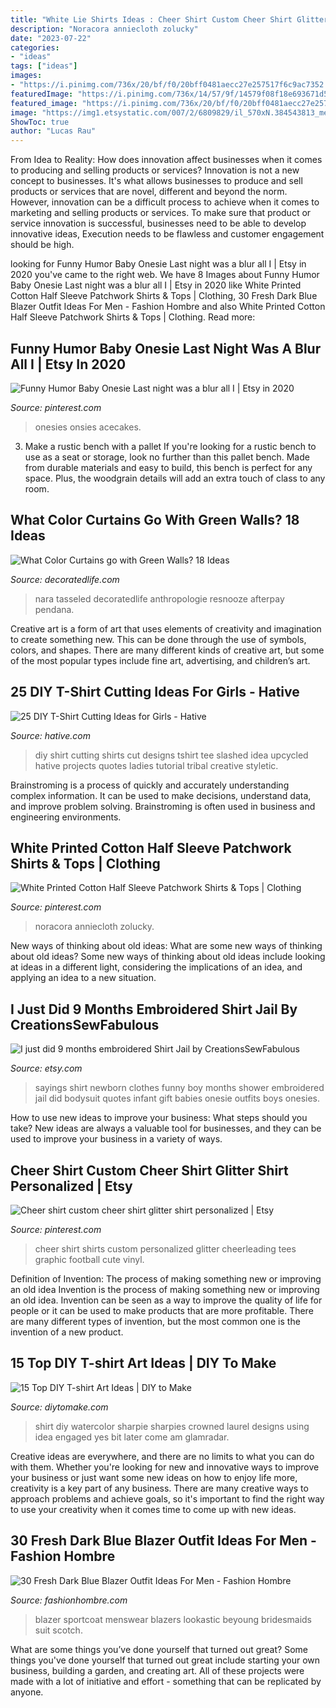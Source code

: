 ```yaml
---
title: "White Lie Shirts Ideas : Cheer Shirt Custom Cheer Shirt Glitter Shirt Personalized"
description: "Noracora anniecloth zolucky"
date: "2023-07-22"
categories:
- "ideas"
tags: ["ideas"]
images:
- "https://i.pinimg.com/736x/20/bf/f0/20bff0481aecc27e257517f6c9ac7352.jpg"
featuredImage: "https://i.pinimg.com/736x/14/57/9f/14579f08f18e693671d5375464f1ce1a.jpg"
featured_image: "https://i.pinimg.com/736x/20/bf/f0/20bff0481aecc27e257517f6c9ac7352.jpg"
image: "https://img1.etsystatic.com/007/2/6809829/il_570xN.384543813_me6h.jpg"
ShowToc: true
author: "Lucas Rau"
---
```



From Idea to Reality: How does innovation affect businesses when it comes to producing and selling products or services?
Innovation is not a new concept to businesses. It's what allows businesses to produce and sell products or services that are novel, different and beyond the norm. However, innovation can be a difficult process to achieve when it comes to marketing and selling products or services. To make sure that product or service innovation is successful, businesses need to be able to develop innovative ideas, Execution needs to be flawless and customer engagement should be high.

	

		
looking for Funny Humor Baby Onesie Last night was a blur all I | Etsy in 2020 you've came to the right web. We have 8 Images about Funny Humor Baby Onesie Last night was a blur all I | Etsy in 2020 like White Printed Cotton Half Sleeve Patchwork Shirts &amp; Tops | Clothing, 30 Fresh Dark Blue Blazer Outfit Ideas For Men - Fashion Hombre and also White Printed Cotton Half Sleeve Patchwork Shirts &amp; Tops | Clothing. Read more:
		
    
## Funny Humor Baby Onesie Last Night Was A Blur All I | Etsy In 2020

<img loading=lazy src="https://i.pinimg.com/736x/7f/79/47/7f79474bedbcec9419ee9cffd771359c.jpg" onerror="this.onerror=null;this.src='https://tse2.mm.bing.net/th?id=OIP.d2DjcOSQ2ks5bYzYf6hxyQHaJ3&amp;pid=15.1';" alt="Funny Humor Baby Onesie Last night was a blur all I | Etsy in 2020">

_Source: pinterest.com_

>onesies onsies acecakes. 

	

3. Make a rustic bench with a pallet
If you're looking for a rustic bench to use as a seat or storage, look no further than this pallet bench. Made from durable materials and easy to build, this bench is perfect for any space. Plus, the woodgrain details will add an extra touch of class to any room.

    
## What Color Curtains Go With Green Walls? 18 Ideas

<img loading=lazy src="https://decoratedlife.com/wp-content/uploads/2021/01/6-With-Minimalist-Patterns-600x900.jpg" onerror="this.onerror=null;this.src='https://tse4.mm.bing.net/th?id=OIP.YUbdYDZfbEOiD6GtAxRRjQHaLH&amp;pid=15.1';" alt="What Color Curtains go with Green Walls? 18 Ideas">

_Source: decoratedlife.com_

>nara tasseled decoratedlife anthropologie resnooze afterpay pendana. 

	

Creative art is a form of art that uses elements of creativity and imagination to create something new. This can be done through the use of symbols, colors, and shapes. There are many different kinds of creative art, but some of the most popular types include fine art, advertising, and children’s art.

    
## 25 DIY T-Shirt Cutting Ideas For Girls - Hative

<img loading=lazy src="https://hative.com/wp-content/uploads/2014/11/diy-tshirt-cutting-ideas/3-blue-slashed-tshirt.jpg" onerror="this.onerror=null;this.src='https://tse2.mm.bing.net/th?id=OIP.E6jn1okoD14yKQy3cVxZBwHaJ4&amp;pid=15.1';" alt="25 DIY T-Shirt Cutting Ideas for Girls - Hative">

_Source: hative.com_

>diy shirt cutting shirts cut designs tshirt tee slashed idea upcycled hative projects quotes ladies tutorial tribal creative styletic. 

	

Brainstroming is a process of quickly and accurately understanding complex information. It can be used to make decisions, understand data, and improve problem solving. Brainstroming is often used in business and engineering environments.

    
## White Printed Cotton Half Sleeve Patchwork Shirts &amp; Tops | Clothing

<img loading=lazy src="https://i.pinimg.com/736x/14/57/9f/14579f08f18e693671d5375464f1ce1a.jpg" onerror="this.onerror=null;this.src='https://tse3.mm.bing.net/th?id=OIP.dFEhtSEQHU52gHeVihC3DwHaJ4&amp;pid=15.1';" alt="White Printed Cotton Half Sleeve Patchwork Shirts &amp; Tops | Clothing">

_Source: pinterest.com_

>noracora anniecloth zolucky. 

	

New ways of thinking about old ideas: What are some new ways of thinking about old ideas?
Some new ways of thinking about old ideas include looking at ideas in a different light, considering the implications of an idea, and applying an idea to a new situation.

    
## I Just Did 9 Months Embroidered Shirt Jail By CreationsSewFabulous

<img loading=lazy src="https://img1.etsystatic.com/007/2/6809829/il_570xN.384543813_me6h.jpg" onerror="this.onerror=null;this.src='https://tse3.mm.bing.net/th?id=OIP.qPUF2i_M4EkCbMPMFoBlywHaJ4&amp;pid=15.1';" alt="I just did 9 months embroidered Shirt Jail by CreationsSewFabulous">

_Source: etsy.com_

>sayings shirt newborn clothes funny boy months shower embroidered jail did bodysuit quotes infant gift babies onesie outfits boys onesies. 

	

How to use new ideas to improve your business: What steps should you take?
New ideas are always a valuable tool for businesses, and they can be used to improve your business in a variety of ways.

    
## Cheer Shirt Custom Cheer Shirt Glitter Shirt Personalized | Etsy

<img loading=lazy src="https://i.pinimg.com/736x/20/bf/f0/20bff0481aecc27e257517f6c9ac7352.jpg" onerror="this.onerror=null;this.src='https://tse3.mm.bing.net/th?id=OIP.W75-XsmlWIdMSqXb_vIM3QHaJ3&amp;pid=15.1';" alt="Cheer shirt custom cheer shirt glitter shirt personalized | Etsy">

_Source: pinterest.com_

>cheer shirt shirts custom personalized glitter cheerleading tees graphic football cute vinyl. 

	

Definition of Invention: The process of making something new or improving an old idea
Invention is the process of making something new or improving an old idea. Invention can be seen as a way to improve the quality of life for people or it can be used to make products that are more profitable. There are many different types of invention, but the most common one is the invention of a new product.

    
## 15 Top DIY T-shirt Art Ideas | DIY To Make

<img loading=lazy src="http://www.diytomake.com/wp-content/uploads/2017/05/DIY-Watercolor-T-shirt.jpg" onerror="this.onerror=null;this.src='https://tse4.mm.bing.net/th?id=OIP.DEr4L_zUsGrj67bZ_b_vsQHaJ4&amp;pid=15.1';" alt="15 Top DIY T-shirt Art Ideas | DIY to Make">

_Source: diytomake.com_

>shirt diy watercolor sharpie sharpies crowned laurel designs using idea engaged yes bit later come am glamradar. 

	

Creative ideas are everywhere, and there are no limits to what you can do with them. Whether you're looking for new and innovative ways to improve your business or just want some new ideas on how to enjoy life more, creativity is a key part of any business. There are many creative ways to approach problems and achieve goals, so it's important to find the right way to use your creativity when it comes time to come up with new ideas.

    
## 30 Fresh Dark Blue Blazer Outfit Ideas For Men - Fashion Hombre

<img loading=lazy src="https://www.fashionhombre.com/wp-content/uploads/2019/07/Fresh-Dark-Blue-Blazer-Outfit-Ideas-For-Men-6-1.jpg" onerror="this.onerror=null;this.src='https://tse4.mm.bing.net/th?id=OIP.6a0HolPxHDPrlVkfTmuFNgHaL2&amp;pid=15.1';" alt="30 Fresh Dark Blue Blazer Outfit Ideas For Men - Fashion Hombre">

_Source: fashionhombre.com_

>blazer sportcoat menswear blazers lookastic beyoung bridesmaids suit scotch. 

	

What are some things you’ve done yourself that turned out great?
Some things you've done yourself that turned out great include starting your own business, building a garden, and creating art. All of these projects were made with a lot of initiative and effort - something that can be replicated by anyone.

